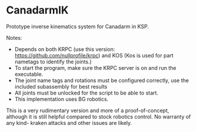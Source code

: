 # CanadarmIK
Prototype inverse kinematics system for Canadarm in KSP.

Notes:
- Depends on both KRPC (use this version: https://github.com/nullprofile/krpc) and KOS (Kos is used for part nametags to identify the joints.)
- To start the program, make sure the KRPC server is on and run the executable.
- The joint name tags and rotations must be configured correctly, use the included subassembly for best results
- All joints must be unlocked for the script to be able to start.
- This implementation uses BG robotics.

This is a very rudimentary version and more of a proof-of-concept, although it is still helpful compared to stock robotics control. No warranty of any kind- kraken attacks and other issues are likely.
